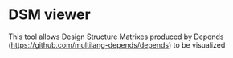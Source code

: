 DSM viewer
==========

This tool allows Design Structure Matrixes produced by Depends (https://github.com/multilang-depends/depends) to be visualized
